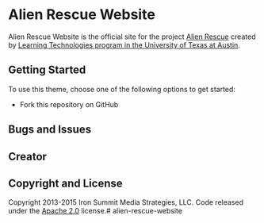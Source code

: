 # Alien Rescue Website

Alien Rescue Website is the official site for the project [Alien Rescue](http://alienrescue.edb.utexas.edu/) created by [Learning Technologies program in the University of Texas at Austin](http://www.edb.utexas.edu/education/departments/ci/programs/lt/).

## Getting Started

To use this theme, choose one of the following options to get started:
* Fork this repository on GitHub

## Bugs and Issues

## Creator

## Copyright and License

Copyright 2013-2015 Iron Summit Media Strategies, LLC. Code released under the [Apache 2.0](https://github.com/IronSummitMedia/startbootstrap-creative/blob/gh-pages/LICENSE) license.# alien-rescue-website
